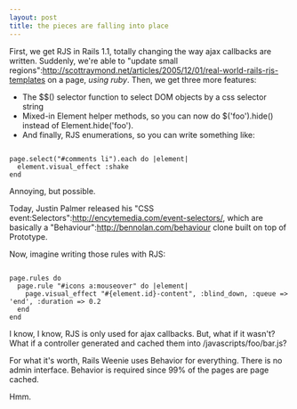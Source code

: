 ```yaml
--- 
layout: post
title: the pieces are falling into place
---
```

First, we get RJS in Rails 1.1, totally changing the way ajax callbacks are written.  Suddenly, we're able to "update small regions":http://scottraymond.net/articles/2005/12/01/real-world-rails-rjs-templates on a page, _using ruby_.  Then, we get three more features:

* The $$() selector function to select DOM objects by a css selector string
* Mixed-in Element helper methods, so you can now do $('foo').hide() instead of Element.hide('foo').
* And finally, RJS enumerations, so you can write something like:

<pre><code>
page.select("#comments li").each do |element|
  element.visual_effect :shake
end
</code></pre>

Annoying, but possible.

Today, Justin Palmer released his "CSS event:Selectors":http://encytemedia.com/event-selectors/, which are basically a "Behaviour":http://bennolan.com/behaviour clone built on top of Prototype.

Now, imagine writing those rules with RJS:

<pre><code>
page.rules do
  page.rule "#icons a:mouseover" do |element|
    page.visual_effect "#{element.id}-content", :blind_down, :queue => 'end', :duration => 0.2
  end
end
</code></pre>

I know, I know, RJS is only used for ajax callbacks.  But, what if it wasn't?  What if a controller generated and cached them into /javascripts/foo/bar.js?  

For what it's worth, Rails Weenie uses Behavior for everything.  There is no admin interface.  Behavior is required since 99% of the pages are page cached.  

Hmm.

